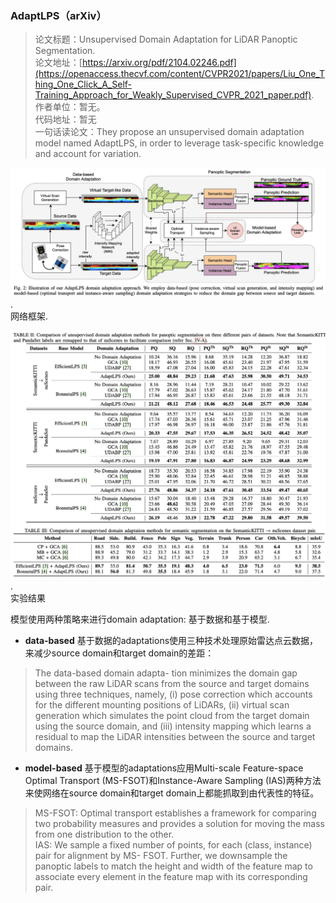 ### AdaptLPS（arXiv）

> 论文标题：Unsupervised Domain Adaptation for LiDAR Panoptic Segmentation.          
> 论文地址：[https://arxiv.org/pdf/2104.02246.pdf](https://openaccess.thecvf.com/content/CVPR2021/papers/Liu_One_Thing_One_Click_A_Self-Training_Approach_for_Weakly_Supervised_CVPR_2021_paper.pdf).     
> 作者单位：暂无。    
> 代码地址：暂无         
> 一句话读论文：They propose an unsupervised domain adaptation model named AdaptLPS, in order to  leverage task-specific knowledge and account for variation.

<img src="Unsupervised-domain-adaption-p2.png" style="zoom:50%;" />.  
网络框架. 


<img src="Unsupervised-domain-adaption-p1.png"  style="zoom:50%;" />.   
实验结果    

模型使用两种策略来进行domain adaptation: 基于数据和基于模型.    

- **data-based**  基于数据的adaptations使用三种技术处理原始雷达点云数据，来减少source domain和target domain的差距：
>  The data-based domain adapta- tion minimizes the domain gap between the raw LiDAR scans from the source and target domains using three techniques, namely, (i) pose correction which accounts for the different mounting positions of LiDARs, (ii) virtual scan generation which simulates the point cloud from the target domain using the source domain, and (iii) intensity mapping which learns a residual to map the LiDAR intensities between the source and target domains.

- **model-based**  基于模型的adaptations应用Multi-scale Feature-space Optimal Transport (MS-FSOT)和Instance-Aware Sampling (IAS)两种方法来使网络在source domain和target domain上都能抓取到由代表性的特征。    

> MS-FSOT:
Optimal transport establishes a framework for comparing two probability measures and provides a solution for moving the mass from one distribution to the other.      
> IAS: 
We sample a fixed number of points, for each (class, instance) pair for alignment by MS- FSOT. Further, we downsample the panoptic labels to match the height and width of the feature map to associate every element in the feature map with its corresponding pair.
